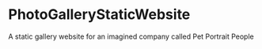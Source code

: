 # PhotoGalleryStaticWebsite
A static gallery website for an imagined company called Pet Portrait People
